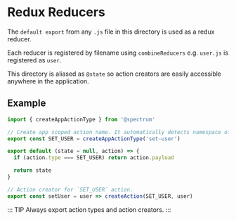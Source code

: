 # Redux Reducers

The `default export` from any `.js` file in this directory is used as a redux reducer.

Each reducer is registered by filename using `combineReducers` e.g. `user.js` is registered as `user`.

This directory is aliased as `@state` so action creators are easily accessible anywhere in the application.

## Example

``` js
import { createAppActionType } from '@spectrum'

// Create app scoped action name. It automatically detects namespace of current app.
export const SET_USER = createAppActionType('set-user')

export default (state = null, action) => {
  if (action.type === SET_USER) return action.payload

  return state
}

// Action creator for `SET_USER` action.
export const setUser = user => createAction(SET_USER, user)
```

::: TIP
Always export action types and action creators.
:::
